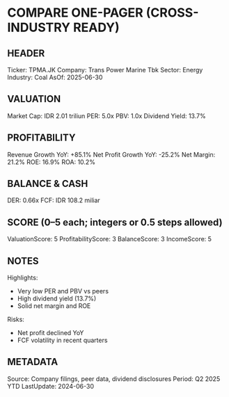 # COMPARE ONE-PAGER (CROSS-INDUSTRY READY)

## HEADER
Ticker: TPMA.JK
Company: Trans Power Marine Tbk
Sector: Energy
Industry: Coal
AsOf: 2025-06-30

## VALUATION
Market Cap: IDR 2.01 triliun
PER: 5.0x
PBV: 1.0x
Dividend Yield: 13.7%

## PROFITABILITY
Revenue Growth YoY: +85.1%
Net Profit Growth YoY: -25.2%
Net Margin: 21.2%
ROE: 16.9%
ROA: 10.2%

## BALANCE & CASH
DER: 0.66x
FCF: IDR 108.2 miliar

## SCORE (0–5 each; integers or 0.5 steps allowed)
ValuationScore: 5
ProfitabilityScore: 3
BalanceScore: 3
IncomeScore: 5

## NOTES
Highlights:
- Very low PER and PBV vs peers
- High dividend yield (13.7%)
- Solid net margin and ROE

Risks:
- Net profit declined YoY
- FCF volatility in recent quarters

## METADATA
Source: Company filings, peer data, dividend disclosures
Period: Q2 2025 YTD
LastUpdate: 2024-06-30